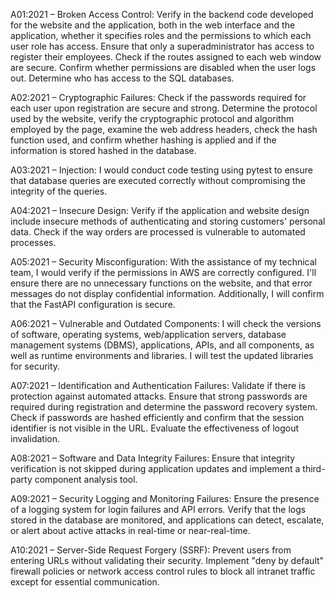 A01:2021 – Broken Access Control: Verify in the backend code developed for the website and the application, both in the web interface and the application, whether it specifies roles and the permissions to which each user role has access. Ensure that only a superadministrator has access to register their employees. Check if the routes assigned to each web window are secure. Confirm whether permissions are disabled when the user logs out. Determine who has access to the SQL databases.

A02:2021 – Cryptographic Failures: Check if the passwords required for each user upon registration are secure and strong. Determine the protocol used by the website, verify the cryptographic protocol and algorithm employed by the page, examine the web address headers, check the hash function used, and confirm whether hashing is applied and if the information is stored hashed in the database.

A03:2021 – Injection: I would conduct code testing using pytest to ensure that database queries are executed correctly without compromising the integrity of the queries.

A04:2021 – Insecure Design: Verify if the application and website design include insecure methods of authenticating and storing customers' personal data. Check if the way orders are processed is vulnerable to automated processes.

A05:2021 – Security Misconfiguration: With the assistance of my technical team, I would verify if the permissions in AWS are correctly configured. I'll ensure there are no unnecessary functions on the website, and that error messages do not display confidential information. Additionally, I will confirm that the FastAPI configuration is secure.

A06:2021 – Vulnerable and Outdated Components: I will check the versions of software, operating systems, web/application servers, database management systems (DBMS), applications, APIs, and all components, as well as runtime environments and libraries. I will test the updated libraries for security.

A07:2021 – Identification and Authentication Failures: Validate if there is protection against automated attacks. Ensure that strong passwords are required during registration and determine the password recovery system. Check if passwords are hashed efficiently and confirm that the session identifier is not visible in the URL. Evaluate the effectiveness of logout invalidation.

A08:2021 – Software and Data Integrity Failures: Ensure that integrity verification is not skipped during application updates and implement a third-party component analysis tool.

A09:2021 – Security Logging and Monitoring Failures: Ensure the presence of a logging system for login failures and API errors. Verify that the logs stored in the database are monitored, and applications can detect, escalate, or alert about active attacks in real-time or near-real-time.

A10:2021 – Server-Side Request Forgery (SSRF): Prevent users from entering URLs without validating their security. Implement "deny by default" firewall policies or network access control rules to block all intranet traffic except for essential communication.